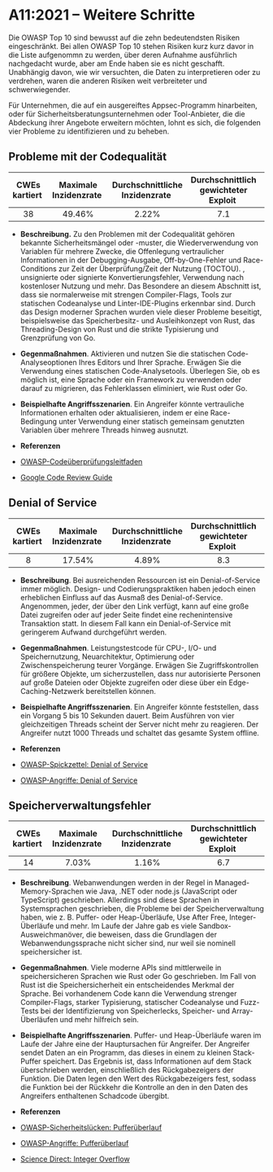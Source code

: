 # A11:2021 – Weitere Schritte

Die OWASP Top 10 sind bewusst auf die zehn bedeutendsten Risiken eingeschränkt. Bei allen OWASP Top 10 stehen Risiken kurz kurz davor in die Liste aufgenommn zu werden, über deren Aufnahme ausführlich nachgedacht wurde, aber am Ende haben sie es nicht geschafft. Unabhängig davon, wie wir versuchten, die Daten zu interpretieren oder zu verdrehen, waren die anderen Risiken weit verbreiteter und schwerwiegender.

Für Unternehmen, die auf ein ausgereiftes Appsec-Programm hinarbeiten, oder für Sicherheitsberatungsunternehmen oder Tool-Anbieter, die die Abdeckung ihrer Angebote erweitern möchten, lohnt es sich, die folgenden vier Probleme zu identifizieren und zu beheben.

## Probleme mit der Codequalität

| CWEs kartiert  | Maximale Inzidenzrate  | Durchschnittliche Inzidenzrate  | Durchschnittlich gewichteter Exploit  | Durchschnittliche gewichtete Auswirkung  | Maximale Abdeckung  | Durchschnittliche Abdeckung  | Gesamtzahl der Vorkommen  | CVEs insgesamt  |
|:-------------:|:--------------------:|:--------------------:|:--------------:|:--------------:|:----------------------:|:---------------------:|:-------------------:|:------------:|
| 38           | 49.46%              | 2.22%               | 7.1                   | 6.7                  | 60.85%        | 23.42%        | 101736             | 7564        |

- **Beschreibung.** Zu den Problemen mit der Codequalität gehören bekannte Sicherheitsmängel oder -muster, die Wiederverwendung von Variablen für mehrere Zwecke, die Offenlegung vertraulicher Informationen in der Debugging-Ausgabe, Off-by-One-Fehler und Race-Conditions zur Zeit der Überprüfung/Zeit der Nutzung (TOCTOU). , unsignierte oder signierte Konvertierungsfehler, Verwendung nach kostenloser Nutzung und mehr. Das Besondere an diesem Abschnitt ist, dass sie normalerweise mit strengen Compiler-Flags, Tools zur statischen Codeanalyse und Linter-IDE-Plugins erkennbar sind. Durch das Design moderner Sprachen wurden viele dieser Probleme beseitigt, beispielsweise das Speicherbesitz- und Ausleihkonzept von Rust, das Threading-Design von Rust und die strikte Typisierung und Grenzprüfung von Go.

-   **Gegenmaßnahmen**. Aktivieren und nutzen Sie die statischen Code-Analyseoptionen Ihres Editors und Ihrer Sprache. Erwägen Sie die Verwendung eines statischen Code-Analysetools. Überlegen Sie, ob es möglich ist, eine Sprache oder ein Framework zu verwenden oder darauf zu migrieren, das Fehlerklassen eliminiert, wie Rust oder Go.

- **Beispielhafte Angriffsszenarien**. Ein Angreifer könnte vertrauliche Informationen erhalten oder aktualisieren, indem er eine Race-Bedingung unter Verwendung einer statisch gemeinsam genutzten Variablen über mehrere Threads hinweg ausnutzt.

-   **Referenzen**
- [OWASP-Codeüberprüfungsleitfaden](https://owasp.org/www-pdf-archive/OWASP_Code_Review_Guide_v2.pdf)

- [Google Code Review Guide](https://google.github.io/eng-practices/review/)


## Denial of Service

| CWEs kartiert  | Maximale Inzidenzrate  | Durchschnittliche Inzidenzrate  | Durchschnittlich gewichteter Exploit  | Durchschnittliche gewichtete Auswirkung  | Maximale Abdeckung  | Durchschnittliche Abdeckung  | Gesamtzahl der Vorkommen  | CVEs insgesamt  |
|:-------------:|:--------------------:|:--------------------:|:--------------:|:--------------:|:----------------------:|:---------------------:|:-------------------:|:------------:|
| 8            | 17.54%              | 4.89%               | 8.3                   | 5.9                  | 79.58%        | 33.26%        | 66985              | 973         |

-   **Beschreibung**. Bei ausreichenden Ressourcen ist ein Denial-of-Service immer möglich. Design- und Codierungspraktiken haben jedoch einen erheblichen Einfluss auf das Ausmaß des Denial-of-Service. Angenommen, jeder, der über den Link verfügt, kann auf eine große Datei zugreifen oder auf jeder Seite findet eine rechenintensive Transaktion statt. In diesem Fall kann ein Denial-of-Service mit geringerem Aufwand durchgeführt werden.

-   **Gegenmaßnahmen**. Leistungstestcode für CPU-, I/O- und Speichernutzung, Neuarchitektur, Optimierung oder Zwischenspeicherung teurer Vorgänge. Erwägen Sie Zugriffskontrollen für größere Objekte, um sicherzustellen, dass nur autorisierte Personen auf große Dateien oder Objekte zugreifen oder diese über ein Edge-Caching-Netzwerk bereitstellen können.

- **Beispielhafte Angriffsszenarien**. Ein Angreifer könnte feststellen, dass ein Vorgang 5 bis 10 Sekunden dauert. Beim Ausführen von vier gleichzeitigen Threads scheint der Server nicht mehr zu reagieren. Der Angreifer nutzt 1000 Threads und schaltet das gesamte System offline.

-   **Referenzen**
- [OWASP-Spickzettel: Denial of Service](https://cheatsheetseries.owasp.org/cheatsheets/Denial_of_Service_Cheat_Sheet.html)

- [OWASP-Angriffe: Denial of Service](https://owasp.org/www-community/attacks/Denial_of_Service)

## Speicherverwaltungsfehler

| CWEs kartiert  | Maximale Inzidenzrate  | Durchschnittliche Inzidenzrate  | Durchschnittlich gewichteter Exploit  | Durchschnittliche gewichtete Auswirkung  | Maximale Abdeckung  | Durchschnittliche Abdeckung  | Gesamtzahl der Vorkommen  | CVEs insgesamt  |
|:-------------:|:--------------------:|:--------------------:|:--------------:|:--------------:|:----------------------:|:---------------------:|:-------------------:|:------------:|
| 14           | 7.03%               | 1.16%               | 6.7                   | 8.1                  | 56.06%        | 31.74%        | 26576              | 16184       |

-   **Beschreibung**. Webanwendungen werden in der Regel in Managed-Memory-Sprachen wie Java, .NET oder node.js (JavaScript oder TypeScript) geschrieben. Allerdings sind diese Sprachen in Systemsprachen geschrieben, die Probleme bei der Speicherverwaltung haben, wie z. B. Puffer- oder Heap-Überläufe, Use After Free, Integer-Überläufe und mehr. Im Laufe der Jahre gab es viele Sandbox-Ausweichmanöver, die beweisen, dass die Grundlagen der Webanwendungssprache nicht sicher sind, nur weil sie nominell speichersicher ist.

-   **Gegenmaßnahmen**. Viele moderne APIs sind mittlerweile in speichersicheren Sprachen wie Rust oder Go geschrieben. Im Fall von Rust ist die Speichersicherheit ein entscheidendes Merkmal der Sprache. Bei vorhandenem Code kann die Verwendung strenger Compiler-Flags, starker Typisierung, statischer Codeanalyse und Fuzz-Tests bei der Identifizierung von Speicherlecks, Speicher- und Array-Überläufen und mehr hilfreich sein.

- **Beispielhafte Angriffsszenarien**. Puffer- und Heap-Überläufe waren im Laufe der Jahre eine der Hauptursachen für Angreifer. Der Angreifer sendet Daten an ein Programm, das dieses in einem zu kleinen Stack-Puffer speichert. Das Ergebnis ist, dass Informationen auf dem Stack überschrieben werden, einschließlich des Rückgabezeigers der Funktion. Die Daten legen den Wert des Rückgabezeigers fest, sodass die Funktion bei der Rückkehr die Kontrolle an den in den Daten des Angreifers enthaltenen Schadcode übergibt.

-   **Referenzen**
- [OWASP-Sicherheitslücken: Pufferüberlauf](https://owasp.org/www-community/vulnerabilities/Buffer_Overflow)

- [OWASP-Angriffe: Pufferüberlauf](https://owasp.org/www-community/attacks/Buffer_overflow_attack)

- [Science Direct: Integer Overflow](https://www.sciencedirect.com/topics/computer-science/integer-overflow)
